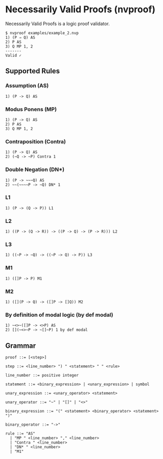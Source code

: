 # Necessarily Valid Proofs (nvproof)
Necessarily Valid Proofs is a logic proof validator.

```
$ nvproof examples/example_2.nvp
1) (P ⇒ Q) AS
2) P AS
3) Q MP 1, 2
-------
Valid ✓
```

## Supported Rules
### Assumption (AS)
```
1) (P -> Q) AS
```

### Modus Ponens (MP)
```
1) (P -> Q) AS
2) P AS
3) Q MP 1, 2
```

### Contraposition (Contra)
```
1) (P -> Q) AS
2) (~Q -> ~P) Contra 1
```

### Double Negation (DN\*)
```
1) (P -> ~~~Q) AS
2) ~~(~~~~P -> ~Q) DN* 1
```

### L1
```
1) (P -> (Q -> P)) L1
```

### L2
```
1) ((P -> (Q -> R)) -> ((P -> Q) -> (P -> R))) L2
```

### L3
```
1) ((~P -> ~Q) -> ((~P -> Q) -> P)) L3
```

### M1
```
1) ([]P -> P) M1
```

### M2
```
1) ([](P -> Q) -> ([]P -> []Q)) M2
```

### By definition of modal logic (by def modal)
```
1) ~<>~([]P -> <>P) AS
2) [](~<>~P -> ~[]~P) 1 by def modal
```

## Grammar
```
proof ::= [<step>]

step ::= <line_number> ") " <statement> " " <rule>

line_number ::= positive integer

statement ::= <binary_expression> | <unary_expression> | symbol

unary_expression ::= <unary_operator> <statement>

unary_operator ::= "~" | "[]" | "<>"

binary_expression ::= "(" <statement> <binary_operator> <statement> ")"

binary_operator ::= "->"

rule ::= "AS"
  | "MP " <line_number> "," <line_number>
  | "Contra " <line_number>
  | "DN* " <line_number>
  | "M1"
```
